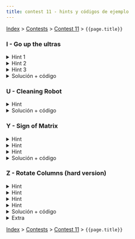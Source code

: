 ```yaml
---
title: contest 11 - hints y códigos de ejemplo
---
```


[Index](../index) > [Contests](../contests) > [Contest 11](../contests#contest-11) > ```{{page.title}}```

### I - Go up the ultras

<details> 
  <summary>Hint 1</summary>
  Dado un punto i-ésimo del input, podemos separar el problema en 2: encontrar el D_derecha y el D_izquierda. Así, el D será min(D_izquierda, D_derecha).
</details>
<details> 
  <summary>Hint 2</summary>
  Notar que para calcular D_izquierda de un punto i-ésimo, sólo importa la altura mínima que hay entre i y la primera cúspide mayor estricta hacia la izquierda. Cualquier otra cúspide mayor estricta que esté más a la izquierda implica que para llegar a ella debo pasar por el mismo mínimo que está entre i y la primera cúspide mayor estricta, y lo que pase más allá da lo mismo. El mismo razonamiento aplica a D_derecha.
</details>
<details> 
  <summary>Hint 3</summary>
  Para calcular D_izquierda para cada punto, piensa en una forma de iterar sobre los puntos de izquierda a derecha e ir manteniendo en el proceso una estructura de datos que resuma de manera compacta el relieve a la izquierda del punto actual en la iteración, de tal manera que sea fácil calcular D_izquierda para el punto actual. Y luego repite lo mismo pero al revés para D_derecha.
</details>
<details> 
  <summary>Solución + código</summary>
  El problema se puede resolver usando stacks, de una forma análoga a como se resuelve el problema de encontrar el rectángulo más grande en un histograma con stacks (<a href="https://www.spoj.com/problems/HISTOGRA/">link al problema</a>, recomendado como ejercicio al lector). Veamos cómo calcular D_izquierda para cada punto (para D_derecha es simétrico): Imaginemos que en la iteración actual estamos parados en el punto i-ésimo, y definamos la función F(j) = max{ H[k] for k = j .. i } (con j <= i). Si graficamos F(j) se ve como una función escalonada creciente (de derecha a izquierda). Intuitivamente a medida que avanzamos hacia la izquierda desde i y vemos una nueva cumbre más alta que todas las anteriores, comienza un nuevo "peldaño" de la función F (se recomienda graficar con lápiz y papel esto). Imaginemos que identificamos los puntos en que comienzan (hacia la izquierda) estos "peldaños" y además junto con este punto inicial guardamos la altura mínima de los puntos bajo la sombra del peldaño asociado. La idea es que toda esta info la podemos representar a través de un stack de pares (h_peldaño, min_h_en_peldaño). A medida que iteramos sobre los puntos podemos ir actualizando este stack (hacemos pop mientras H[i] sea >= al h_peldaño del tope del stack y al final pusheamos el H[i] actual, y en el proceso podemos ir calculando el min_h_en_peldaño nuevo que pushearemos también). Así, podemos computar un arreglo L donde L[i] = la altura mínima desde i hacia la cúspide mayor estricta ubicada a la izquierda. Y análogamente podemos calcular un R[i] hacia la derecha. Finalmente D[i] = H[i] - max(L[i], R[i]), y si D[i] >= 150000, i es ultra. El algoritmo es O(N) porque un punto es pusheado y popeado del stack a lo más O(1) veces. <a href="https://github.com/PabloMessina/Competitive-Programming-Material/blob/master/Solved%20problems/UVA/12674_GoUpTheUltras.cpp">Código de ejemplo</a>
</details>
 
### U - Cleaning Robot

<details> 
  <summary>Hint</summary>
  TSP, BFS
</details>
<details> 
  <summary>Solución + código</summary>
  Armamos un grafo donde los nodos son el robot + las manchas y las aristas tienen peso igual a la distancia entre 2 nodos en el tablero. Las distancias se pueden calcular con BFS. Después queremos encontrar el tour más corto que parte en el robot y visita a todas las manchas. Esto se puede hacer con TSP (TSP = travelling salesman problem, un DP muy estándar con bitmask con complejidad O(N x 2^N)). <a href="https://github.com/PabloMessina/Competitive-Programming-Material/blob/master/Solved%20problems/SPOJ/CLEANRBT_CleaningRobot.cpp">Código de ejemplo</a>
</details>
 
### Y - Sign of Matrix
<details> 
  <summary>Hint</summary>
  Puedes modelar los valores en la matriz como un sistema de inecuaciones col_i + row_j > 0, col_i + row_j = 0, col_i + row_j < 0. Así, cada fila impone una condición sobre todas las columnas (en negativo) y viceversa.
</details>
<details> 
  <summary>Hint</summary>
  ¿Qué pasa si hay un ciclo de desigualdades? por ejemplo col_1 > -row_2 = col_3 > -row_4 = col_1. Y si no hay ciclo?
</details>
 <details> 
  <summary>Hint</summary>
  Si modelas las desigualdades como un grafo dirigido y el sistema es consistente, obtienes un DAG. ¿Cómo puedes usar los niveles de este DAG?
</details>
 <details> 
  <summary>Solución + código</summary>
   <p>
   Para ver si hay ciclo necesitas igualar variables, esto se puede hacer con Union Find. Cuando ya verificaste que no hay ciclo puedes separar las variables en un vértice cada uno, o bien trabajar sobre el mismo grafo y recordar cuántas variables están metidas en cada vértice.
   </p>
   <p>
   Lo que quieres es asignar valores de enteros a los niveles de este DAG con tal de que se respeten las desigualdades. Itera por todas y devuelve la de costo mínimo. El costo es la cantidad de <b>variables</b> por nivel × el valor absoluto del entero que estas asignando. Siempre hay una asignación que usa el 0 así que solo debes iterar por 2*n de ellas. Complejidad O(n^2 * T) para T tests.
   </p>
   <a href="https://github.com/mmunos/cp/tree/master/uva/11671%20-%20Sign%20Of%20Matrix">Codigo</a>
</details>


### Z - Rotate Columns (hard version)

<details> 
  <summary>Hint</summary>
  Los límites sugieren que la complejidad debe ser O(m·2^n), piensa de qué te sirve ver los subconjuntos de cada columna.
</details>
<details> 
  <summary>Hint</summary>
  Piensa en un DP de espacio O(m·2^n) que solucione el problema pero sin considerar las rotaciones, y ve como añades las rotaciones después.
</details>
<details> 
  <summary>Hint</summary>
  Para cada par (columna, mask) puedes saber qué rotación es la que más le conviene, antes de hacer el dp. 
</details>
<details> 
  <summary>Hint</summary>
  <p>
    Con los hints de arriba vas a poder resolver la versión "fácil" del problema: <a href="https://codeforces.com/problemset/problem/1209/E1">Rotate Columns (Easy Version)</a>
  </p>
  <p>
  Ahora, la solución final va a usar a lo más n columnas. ¿Ves una forma de preprocesar las columnas y saber cuáles no van ser parte de la solución final?
  </p>
</details>
<details> 
  <summary>Solución + código</summary>
  <p>
  El DP es sobre los subconjuntos de filas, para cada columna. En la columna c, el DP[c][mask] va a ser el maximo de DP[c-1][mask1] + maxcol(c, mask2), para los pares mask1 y mask2, donde mask1 | mask2 = mask, mask1 & mask2 = 0, y para calcular maxcol(c, mask2) necesitas revisar todas las rotaciones de mask2 y evaluarlas. Esto tiene complejidad O(2^2n · m · n^2) para cada test, lo que aun no es suficiente.
  </p>
  <p>
  Optimizamos usando el hint 3. Se puede hacer un preproceso sobre los masks y las columnas para tener los maxcol(c, mask). Esto mejora la complejidad a O(2^n · n^2 · m + 2^2n · m) para cada test.
  </p>
  <p>
  Finalmente, con el hint 4, sabemos que no hay que ver todas las columnas. Lo que se puede hacer, es ordenar las columnas por su valor máximo, y considerar solo las n primeras. Esto mejora la complejidad a O(2^n · n^3 + 2^2n · n) por test, lo que pasa raspando.
  </p>
  <a href="https://codeforces.com/contest/1209/submission/63502896">Código de ejemplo</a>
</details>
<details> 
  <summary>Extra</summary>
  <p>
  Si usas un lenguaje lento (Java) vas a necesitar un par de optimizaciones extra:
  </p>
  <p>
  * Las posibles rotaciones para un bitmask forman una clase de equivalencia. Por ejemplo, para n = 4 las clases son {0000}, {0001, 0010, 0100, 1000}, {0011, 0110, 1100, 1001}, {0101, 1010}, {0111, 1110}, {1111}. El DP no necesitas hacerlo sobre todos los bitmask, sino sobre las clases de equivalencia. Para n = 12, los bitmask posibles son 4096 y las clases son 352, lo que mejora el tiempo en un factor de ~11,6.
  </p>
  <p>
  * Para cada clase, ten preprocesada una lista de masks compatibles. Por ejemplo, si estás en la clase 0101, no vas a poder rellenar los 0s con el mask 0011 ni el 0111, tu lista va a tener {0000, 0001, 0101}, o bien, {0000, 0010, 1000, 1010} para no tener que revisar las rotaciones de nuevo. Haciendo un análisis, se puede ver que esto mejora el factor de (2^2n) a 3^n.
  </p>
</details>


<!-- <details> 
  <summary>Hint</summary>   
</details>
<details> 
  <summary>Solución + código</summary>
  <a href="">Código de ejemplo</a>
</details> -->

[Index](../index) > [Contests](../contests) > [Contest 11](../contests#contest-11) > ```{{page.title}}```
